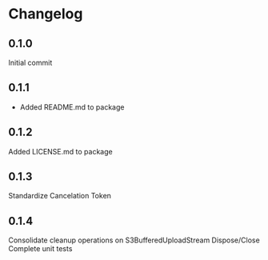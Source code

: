 # Changelog

## 0.1.0
Initial commit

## 0.1.1
* Added README.md to package

## 0.1.2
Added LICENSE.md to package

## 0.1.3
Standardize Cancelation Token 

## 0.1.4
Consolidate cleanup operations on S3BufferedUploadStream Dispose/Close
Complete unit tests